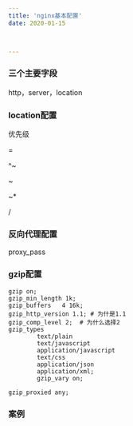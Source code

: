 ```yaml
---
title: 'nginx基本配置'
date: 2020-01-15



---
```


### 三个主要字段

http，server，location

### location配置

优先级

=

^~

~

~*

/

### 反向代理配置

proxy_pass

### gzip配置

```shell
gzip on;
gzip_min_length 1k; 
gzip_buffers   4 16k;
gzip_http_version 1.1; # 为什是1.1
gzip_comp_level 2;  # 为什么选择2
gzip_types    
		text/plain 
		text/javascript
		application/javascript 
		text/css 
		application/json
		application/xml;
    	gzip_vary on;

gzip_proxied any;
```





### 案例





